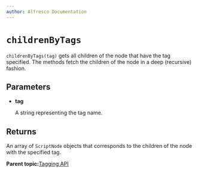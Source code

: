 ```yaml
---
author: Alfresco Documentation
---
```


# `childrenByTags`

`childrenByTags(tag)` gets all children of the node that have the tag specified. The methods fetch the children of the node in a deep \(recursive\) fashion.

## Parameters

-   **tag**

    A string representing the tag name.


## Returns

An array of `ScriptNode` objects that corresponds to the children of the node with the specified tag.

**Parent topic:**[Tagging API](../references/API-JS-ScriptNode-Tagging.md)

